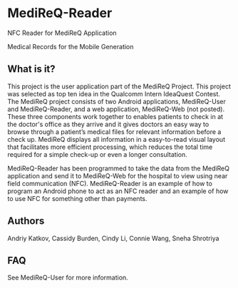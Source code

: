 # MediReQ-Reader
NFC Reader for MediReQ Application

Medical Records for the Mobile Generation


  What is it?
  -----------
  
This project is the user application part of the MediReQ Project. This project was selected as top ten idea in the Qualcomm Intern IdeaQuest Contest. The MediReQ project consists of two Android applications, MediReQ-User and MediReQ-Reader, and a web application, MediReQ-Web (not posted). These three components work together to enables patients to check in at the doctor's office as they arrive and it gives doctors an easy way to browse through a patient’s medical files for relevant information before a check up. MediReQ displays all information in a easy-to-read visual layout that facilitates more efficient processing, which reduces the total time required for a simple check-up or even a longer consultation. 

MediReQ-Reader has been programmed to take the data from the MediReQ application and send it to MediReQ-Web for the hospital to view using near field communication (NFC). MediReQ-Reader is an example of how to program an Android phone to act as an NFC reader and an example of how to use NFC for something other than payments.


  Authors
  ------------------
  Andriy Katkov, Cassidy Burden, Cindy Li, Connie Wang, Sneha Shrotriya

  FAQ
  -------------
  
  See MediReQ-User for more information.
